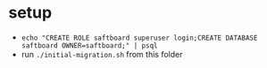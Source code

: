 # setup

- `echo "CREATE ROLE saftboard superuser login;CREATE DATABASE saftboard OWNER=saftboard;" | psql`
- run `./initial-migration.sh` from this folder
